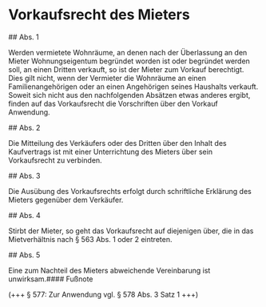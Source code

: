 # Vorkaufsrecht des Mieters



\#\# Abs. 1

 Werden vermietete Wohnräume, an denen nach der Überlassung an den Mieter Wohnungseigentum begründet worden ist oder begründet werden soll, an einen Dritten verkauft, so ist der Mieter zum Vorkauf berechtigt. Dies gilt nicht, wenn der Vermieter die Wohnräume an einen Familienangehörigen oder an einen Angehörigen seines Haushalts verkauft. Soweit sich nicht aus den nachfolgenden Absätzen etwas anderes ergibt, finden auf das Vorkaufsrecht die Vorschriften über den Vorkauf Anwendung.

\#\# Abs. 2

 Die Mitteilung des Verkäufers oder des Dritten über den Inhalt des Kaufvertrags ist mit einer Unterrichtung des Mieters über sein Vorkaufsrecht zu verbinden.

\#\# Abs. 3

 Die Ausübung des Vorkaufsrechts erfolgt durch schriftliche Erklärung des Mieters gegenüber dem Verkäufer.

\#\# Abs. 4

 Stirbt der Mieter, so geht das Vorkaufsrecht auf diejenigen über, die in das Mietverhältnis nach § 563 Abs. 1 oder 2 eintreten.

\#\# Abs. 5

 Eine zum Nachteil des Mieters abweichende Vereinbarung ist unwirksam.#### Fußnote

(\+\+\+ § 577: Zur Anwendung vgl. § 578 Abs. 3 Satz 1 \+\+\+) 

